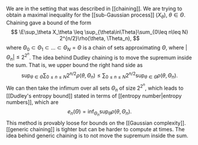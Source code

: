 We are in the setting that was described in [[chaining]]. We are trying to obtain a maximal inequality for the [[sub-Gaussian process]] $(X_\theta)$, $\theta\in\Theta$. Chaining gave a bound of the form 
$$
\E\sup_\theta X_\theta \leq \sup_{\theta\in\Theta}\sum_{0\leq n\leq N} 2^{n/2}\rho(\theta, \Theta_n),
$$
where $\Theta_0\subset\Theta_1\subset\dots\subset \Theta_N=\Theta$ is a chain of sets approximating $\Theta$, where $|\Theta_n|\leq 2^{2^n}$.  The idea behind Dudley chaining is to move the supremum inside the sum. That is, we upper bound the right hand side as $$\sup_{\theta\in\Theta}\sum_{0\leq n\leq N} 2^{n/2}\rho(\theta, \Theta_n)\leq \sum_{0\leq n\leq N} 2^{n/2}\sup_{\theta\in\Theta}\rho(\theta, \Theta_n).$$ 
We can then take the infimum over all sets $\Theta_n$ of size $2^{2^n}$, which leads to [[Dudley's entropy bound]] stated in terms of [[entropy number|entropy numbers]], which are $$e_n(\Theta) = \inf_{\Theta_n} \sup_{\theta} \rho(\theta, \Theta_n).$$This method is provably loose for bounds on the [[Gaussian complexity]]. [[generic chaining]] is tighter but can be harder to compute at times. The idea behind generic chaining is to not move the supremum inside the sum. 